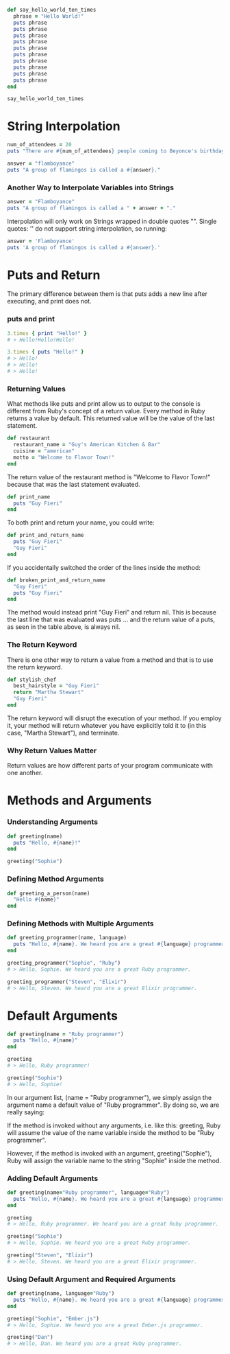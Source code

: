 ```Ruby
def say_hello_world_ten_times
  phrase = "Hello World!"
  puts phrase
  puts phrase
  puts phrase
  puts phrase
  puts phrase
  puts phrase
  puts phrase
  puts phrase
  puts phrase
  puts phrase
end

say_hello_world_ten_times
```
# String Interpolation

```Ruby
num_of_attendees = 20
puts "There are #{num_of_attendees} people coming to Beyonce's birthday party."

answer = "flamboyance"
puts "A group of flamingos is called a #{answer}."
```

### Another Way to Interpolate Variables into Strings

```Ruby
answer = "Flamboyance"
puts "A group of flamingos is called a " + answer + "."
```
Interpolation will only work on Strings wrapped in double quotes "". Single quotes: '' do not support string interpolation, so running:
```Ruby
answer = 'Flamboyance'
puts 'A group of flamingos is called a #{answer}.'
```

# Puts and Return
The primary difference between them is that puts adds a new line after executing, and print does not.
### puts and print
```Ruby
3.times { print "Hello!" }
# > Hello!Hello!Hello!

3.times { puts "Hello!" }
# > Hello!
# > Hello!
# > Hello!
```

### Returning Values
What methods like puts and print allow us to output to the console is different from Ruby's concept of a return value.
Every method in Ruby returns a value by default. This returned value will be the value of the last statement.

```Ruby
def restaurant
  restaurant_name = "Guy's American Kitchen & Bar"
  cuisine = "american"
  motto = "Welcome to Flavor Town!"
end
```
The return value of the restaurant method is "Welcome to Flavor Town!" because that was the last statement evaluated.

```Ruby
def print_name
  puts "Guy Fieri"
end
```
To both print and return your name, you could write:

```Ruby
def print_and_return_name
  puts "Guy Fieri"
  "Guy Fieri"
end
```
If you accidentally switched the order of the lines inside the method:

```Ruby
def broken_print_and_return_name
  "Guy Fieri"
  puts "Guy Fieri"
end
```
The method would instead print "Guy Fieri" and return nil. This is because the last line that was evaluated was puts ... and the return value of a puts, as seen in the table above, is always nil.

### The Return Keyword
There is one other way to return a value from a method and that is to use the return keyword.
```Ruby
def stylish_chef
  best_hairstyle = "Guy Fieri"
  return "Martha Stewart"
  "Guy Fieri"
end
```
The return keyword will disrupt the execution of your method. If you employ it, your method will return whatever you have explicitly told it to (in this case, "Martha Stewart"), and terminate.

### Why Return Values Matter
Return values are how different parts of your program communicate with one another.

# Methods and Arguments
### Understanding Arguments

```Ruby
def greeting(name)
  puts "Hello, #{name}!"
end

greeting("Sophie")
```

### Defining Method Arguments

```Ruby
def greeting_a_person(name)
  "Hello #{name}"
end
```

### Defining Methods with Multiple Arguments

```Ruby
def greeting_programmer(name, language)
  puts "Hello, #{name}. We heard you are a great #{language} programmer."
end

greeting_programmer("Sophie", "Ruby")
# > Hello, Sophie. We heard you are a great Ruby programmer.

greeting_programmer("Steven", "Elixir")
# > Hello, Steven. We heard you are a great Elixir programmer.
```

# Default Arguments

```Ruby
def greeting(name = "Ruby programmer")
  puts "Hello, #{name}"
end

greeting
# > Hello, Ruby programmer!

greeting("Sophie")
# > Hello, Sophie!
```
In our argument list, (name = "Ruby programmer"), we simply assign the argument name a default value of "Ruby programmer". By doing so, we are really saying:

If the method is invoked without any arguments, i.e. like this: greeting, Ruby will assume the value of the name variable inside the method to be "Ruby programmer".

However, if the method is invoked with an argument, greeting("Sophie"), Ruby will assign the variable name to the string "Sophie" inside the method.

### Adding Default Arguments

```Ruby
def greeting(name="Ruby programmer", language="Ruby")
  puts "Hello, #{name}. We heard you are a great #{language} programmer."
end

greeting
# > Hello, Ruby programmer. We heard you are a great Ruby programmer.

greeting("Sophie")
# > Hello, Sophie. We heard you are a great Ruby programmer.

greeting("Steven", "Elixir")
# > Hello, Steven. We heard you are a great Elixir programmer.
```

### Using Default Argument and Required Arguments

```Ruby
def greeting(name, language="Ruby")
  puts "Hello, #{name}. We heard you are a great #{language} programmer."
end

greeting("Sophie", "Ember.js")
# > Hello, Sophie. We heard you are a great Ember.js programmer.

greeting("Dan")
# > Hello, Dan. We heard you are a great Ruby programmer.
```
